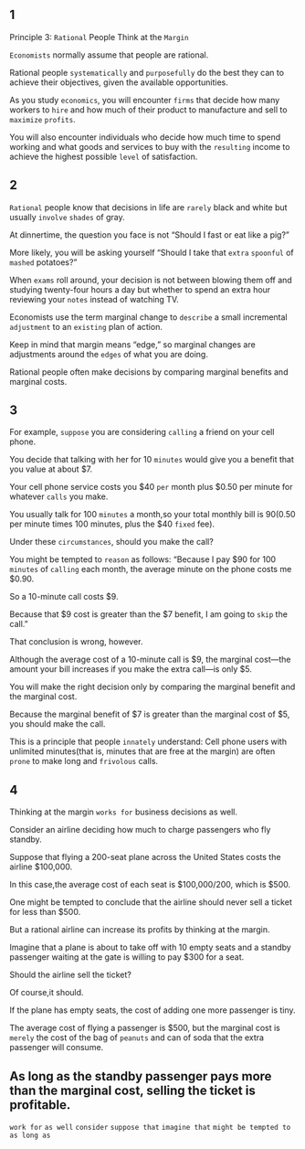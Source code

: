 ## 1
Principle 3: `Rational` People Think at the `Margin`

`Economists` normally assume that people are rational. 

Rational people `systematically` and `purposefully` do the best they can to achieve their objectives, 
given the available opportunities. 

As you study `economics`, you will encounter `firms` that 
decide how many workers to `hire` and how much of their product to manufacture 
and sell to `maximize` `profits`. 

You will also encounter individuals who decide 
how much time to spend working and what goods and services to buy with the `resulting` income 
to achieve the highest possible `level` of satisfaction.

## 2
`Rational` people know that decisions in life are `rarely` black and white 
but usually `involve` `shades` of gray. 

At dinnertime, the question you face is not “Should I fast or eat like a pig?” 

More likely, you will be asking yourself “Should I take that `extra` `spoonful` of `mashed` potatoes?” 

When `exams` roll around, your decision is not between blowing them off and studying twenty-four hours a day but whether to spend an extra hour reviewing your `notes` instead of watching TV. 

Economists use the term marginal change to `describe` a small incremental `adjustment` to an `existing` plan of action. 

Keep in mind that margin means “edge,” 
so marginal changes are adjustments around the `edges` of what you are doing. 

Rational people often make decisions by comparing marginal benefits and marginal costs.

## 3
For example, `suppose` you are considering `calling` a friend on your cell phone.

You decide that talking with her for 10 `minutes` would give you a benefit that you value at about $7. 

Your cell phone service costs you $40 `per` month plus $0.50 per
minute for whatever `calls` you make. 

You usually talk for 100 `minutes` a month,so your total monthly bill is $90 ($0.50 per minute times 100 minutes, plus the $40 `fixed` fee). 

Under these `circumstances`, should you make the call? 

You might be tempted to `reason` as follows: “Because I pay $90 for 100 `minutes` of `calling` each month, the average minute on the phone costs me $0.90. 

So a 10-minute call costs $9. 

Because that $9 cost is greater than the $7 benefit, 
I am going to `skip` the call.” 

That conclusion is wrong, however. 

Although the average cost of a 10-minute call is $9, the marginal cost—the amount your bill increases if you make the extra call—is only $5. 

You will make the right decision only by comparing the marginal benefit and the marginal cost. 

Because the marginal benefit of $7 is greater than the marginal cost of $5, you should make the call. 

This is a principle that people `innately` understand: Cell phone users with unlimited minutes(that is, minutes that are free at the margin) are often `prone` to make long and `frivolous` calls.

## 4
Thinking at the margin `works for` business decisions as well. 

Consider an airline deciding how much to charge passengers who fly standby. 

Suppose that flying a 200-seat plane across the United States costs the airline $100,000. 

In this case,the average cost of each seat is $100,000/200, which is $500. 

One might be tempted to conclude that the airline should never sell a ticket for less than $500. 

But a rational airline can increase its profits by thinking at the margin. 

Imagine that a plane is about to take off with 10 empty seats and a standby passenger waiting at the
gate is willing to pay $300 for a seat. 

Should the airline sell the ticket? 

Of course,it should. 

If the plane has empty seats, the cost of adding one more passenger is tiny. 

The average cost of flying a passenger is $500, but the marginal cost is `merely`
the cost of the bag of `peanuts` and can of soda that the extra passenger will consume.

As long as the standby passenger pays more than the marginal cost, selling
the ticket is profitable.
---
`work for`
`as well`
`consider`
`suppose that`
`imagine that`
`might be tempted to`
`as long as`
